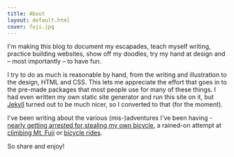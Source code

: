```yaml
---
title: About
layout: default.html
cover: fuji.jpg
---
```


I'm making this blog to document my escapades, teach myself writing, practice
building websites, show off my doodles, try my hand at design and &ndash; most
importantly &ndash; to have fun.

I try to do as much is reasonable by hand, from the writing and illustration to
the design, HTML and CSS. This lets me appreciate the effort that goes in to the
pre-made packages that most people use for many of these things. I had even
written my own static site generator and run this site on it, but [Jekyll]
turned out to be much nicer, so I converted to that (for the moment).

I've been writing about the various (mis-)adventures I've been having - [nearly
getting arrested for stealing my own bicycle](/blog/2011/12/10/yamanote-madness/),
 a rained-on attempt at [climbing Mt. Fuji](/blog/2012/09/15/fuji-san/) or
[bicycle rides](/blog/2015/10/04/kashmir-and-ladhak-2/).

So share and enjoy!

[Jekyll]: http://jekyllrb.com/
